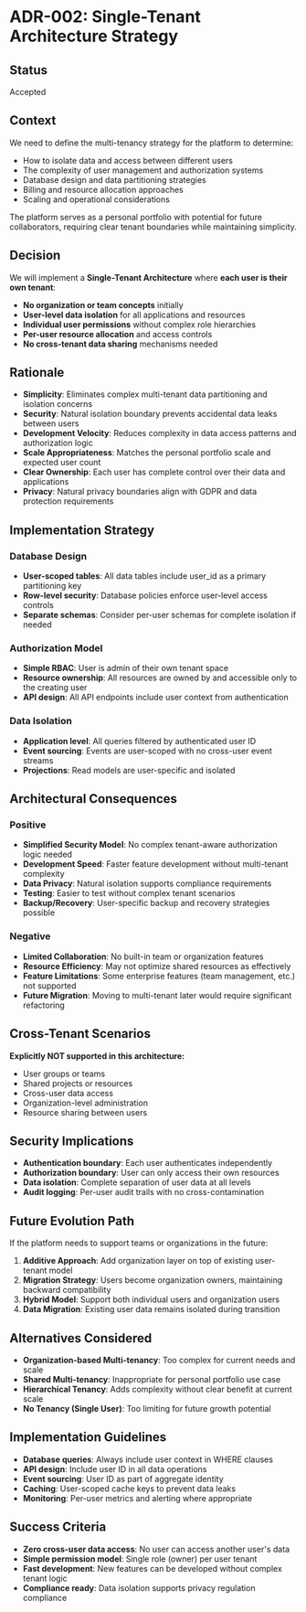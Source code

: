 # ADR-002: Single-Tenant Architecture Strategy

## Status
Accepted

## Context
We need to define the multi-tenancy strategy for the platform to determine:
- How to isolate data and access between different users
- The complexity of user management and authorization systems
- Database design and data partitioning strategies
- Billing and resource allocation approaches
- Scaling and operational considerations

The platform serves as a personal portfolio with potential for future collaborators, requiring clear tenant boundaries while maintaining simplicity.

## Decision
We will implement a **Single-Tenant Architecture** where **each user is their own tenant**:

- **No organization or team concepts** initially
- **User-level data isolation** for all applications and resources
- **Individual user permissions** without complex role hierarchies
- **Per-user resource allocation** and access controls
- **No cross-tenant data sharing** mechanisms needed

## Rationale
- **Simplicity**: Eliminates complex multi-tenant data partitioning and isolation concerns
- **Security**: Natural isolation boundary prevents accidental data leaks between users
- **Development Velocity**: Reduces complexity in data access patterns and authorization logic
- **Scale Appropriateness**: Matches the personal portfolio scale and expected user count
- **Clear Ownership**: Each user has complete control over their data and applications
- **Privacy**: Natural privacy boundaries align with GDPR and data protection requirements

## Implementation Strategy
### Database Design
- **User-scoped tables**: All data tables include user_id as a primary partitioning key
- **Row-level security**: Database policies enforce user-level access controls
- **Separate schemas**: Consider per-user schemas for complete isolation if needed

### Authorization Model
- **Simple RBAC**: User is admin of their own tenant space
- **Resource ownership**: All resources are owned by and accessible only to the creating user
- **API design**: All API endpoints include user context from authentication

### Data Isolation
- **Application level**: All queries filtered by authenticated user ID
- **Event sourcing**: Events are user-scoped with no cross-user event streams
- **Projections**: Read models are user-specific and isolated

## Architectural Consequences
### Positive
- **Simplified Security Model**: No complex tenant-aware authorization logic needed
- **Development Speed**: Faster feature development without multi-tenant complexity
- **Data Privacy**: Natural isolation supports compliance requirements
- **Testing**: Easier to test without complex tenant scenarios
- **Backup/Recovery**: User-specific backup and recovery strategies possible

### Negative
- **Limited Collaboration**: No built-in team or organization features
- **Resource Efficiency**: May not optimize shared resources as effectively
- **Feature Limitations**: Some enterprise features (team management, etc.) not supported
- **Future Migration**: Moving to multi-tenant later would require significant refactoring

## Cross-Tenant Scenarios
**Explicitly NOT supported in this architecture:**
- User groups or teams
- Shared projects or resources
- Cross-user data access
- Organization-level administration
- Resource sharing between users

## Security Implications
- **Authentication boundary**: Each user authenticates independently
- **Authorization boundary**: User can only access their own resources
- **Data isolation**: Complete separation of user data at all levels
- **Audit logging**: Per-user audit trails with no cross-contamination

## Future Evolution Path
If the platform needs to support teams or organizations in the future:

1. **Additive Approach**: Add organization layer on top of existing user-tenant model
2. **Migration Strategy**: Users become organization owners, maintaining backward compatibility
3. **Hybrid Model**: Support both individual users and organization users
4. **Data Migration**: Existing user data remains isolated during transition

## Alternatives Considered
- **Organization-based Multi-tenancy**: Too complex for current needs and scale
- **Shared Multi-tenancy**: Inappropriate for personal portfolio use case
- **Hierarchical Tenancy**: Adds complexity without clear benefit at current scale
- **No Tenancy (Single User)**: Too limiting for future growth potential

## Implementation Guidelines
- **Database queries**: Always include user context in WHERE clauses
- **API design**: Include user ID in all data operations
- **Event sourcing**: User ID as part of aggregate identity
- **Caching**: User-scoped cache keys to prevent data leaks
- **Monitoring**: Per-user metrics and alerting where appropriate

## Success Criteria
- **Zero cross-user data access**: No user can access another user's data
- **Simple permission model**: Single role (owner) per user tenant
- **Fast development**: New features can be developed without complex tenant logic
- **Compliance ready**: Data isolation supports privacy regulation compliance
